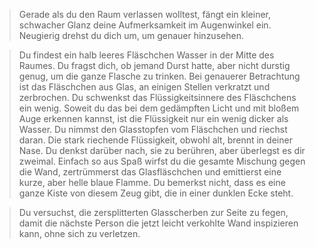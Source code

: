 >Gerade als du den Raum verlassen wolltest, fängt ein kleiner, schwacher Glanz deine Aufmerksamkeit im Augenwinkel ein. Neugierig drehst du dich um, um genauer hinzusehen.

>Du findest ein halb leeres Fläschchen Wasser in der Mitte des Raumes. Du fragst dich, ob jemand Durst hatte, aber nicht durstig genug, um die ganze Flasche zu trinken. Bei genauerer Betrachtung ist das Fläschchen aus Glas, an einigen Stellen verkratzt und zerbrochen. Du schwenkst das Flüssigkeitsinnere des Fläschchens ein wenig. Soweit du das bei dem gedämpften Licht und mit bloßem Auge erkennen kannst, ist die Flüssigkeit nur ein wenig dicker als Wasser. Du nimmst den Glasstopfen vom Fläschchen und riechst daran. Die stark riechende Flüssigkeit, obwohl alt, brennt in deiner Nase. Du denkst darüber nach, sie zu berühren, aber überlegst es dir zweimal. Einfach so aus Spaß wirfst du die gesamte Mischung gegen die Wand, zertrümmerst das Glasfläschchen und emittierst eine kurze, aber helle blaue Flamme. Du bemerkst nicht, dass es eine ganze Kiste von diesem Zeug gibt, die in einer dunklen Ecke steht.

>Du versuchst, die zersplitterten Glasscherben zur Seite zu fegen, damit die nächste Person die jetzt leicht verkohlte Wand inspizieren kann, ohne sich zu verletzen.
